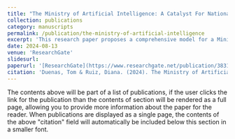 ```yaml
---
title: "The Ministry of Artificial Intelligence: A Catalyst For National AI Ecosystems and Global Cooperation in the Age of Superintelligence"
collection: publications
category: manuscripts
permalink: /publication/the-ministry-of-artificial-intelligence
excerpt: 'This research paper proposes a comprehensive model for a Ministry of Artificial Intelligence to address the challenges of the impending era of artificial superintelligence.'
date: 2024-08-13
venue: 'ResearchGate'
slidesurl: 
paperurl: '[ResearchGate](https://www.researchgate.net/publication/383145922_The_Ministry_of_Artificial_Intelligence_A_Catalyst_For_National_AI_Ecosystems_and_Global_Cooperation_in_the_Age_of_Superintelligence)'
citation: 'Duenas, Tom & Ruiz, Diana. (2024). The Ministry of Artificial Intelligence: A Catalyst For National AI Ecosystems and Global Cooperation in the Age of Superintelligence. 10.13140/RG.2.2.10775.18089.'
---
```


The contents above will be part of a list of publications, if the user clicks the link for the publication than the contents of section will be rendered as a full page, allowing you to provide more information about the paper for the reader. When publications are displayed as a single page, the contents of the above "citation" field will automatically be included below this section in a smaller font.
